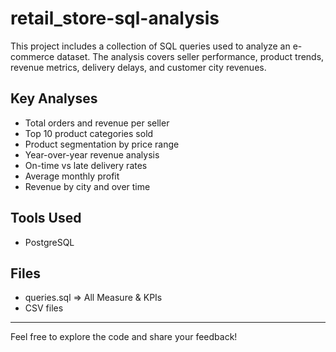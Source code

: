 # retail_store-sql-analysis

This project includes a collection of SQL queries used to analyze an e-commerce dataset. The analysis covers seller performance, product trends, revenue metrics, delivery delays, and customer city revenues.

## Key Analyses

- Total orders and revenue per seller
- Top 10 product categories sold
- Product segmentation by price range
- Year-over-year revenue analysis
- On-time vs late delivery rates
- Average monthly profit
- Revenue by city and over time

## Tools Used
- PostgreSQL

## Files
- queries.sql => All Measure & KPIs
- CSV files 

---

Feel free to explore the code and share your feedback!
